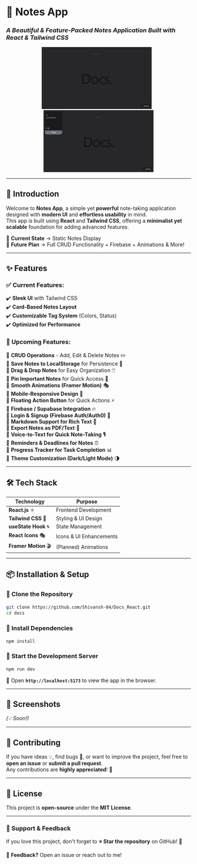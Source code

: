 # 📝 Notes App

### _A Beautiful & Feature-Packed Notes Application Built with React & Tailwind CSS_

<p align="center">
  <img src="./src/assets/Home.png" alt="Home" width="300" style="display:inline-block; margin-right:10px;" />
  <img src="./src/assets/Sample.png" alt="Sample" width="300" style="display:inline-block;" />
</p>

---

## 🚀 Introduction

Welcome to **Notes App**, a simple yet **powerful** note-taking application designed with **modern UI** and **effortless usability** in mind.  
This app is built using **React** and **Tailwind CSS**, offering a **minimalist yet scalable** foundation for adding advanced features.

🔸 **Current State** → Static Notes Display  
🔹 **Future Plan** → Full CRUD Functionality + Firebase + Animations & More!

---

## ✨ Features

### ✅ **Current Features:**

✔️ **Sleek UI** with Tailwind CSS  
✔️ **Card-Based Notes Layout**  
✔️ **Customizable Tag System** (Colors, Status)  
✔️ **Optimized for Performance**

### 🚀 **Upcoming Features:**

🔹 **CRUD Operations** - Add, Edit & Delete Notes ✏️  
🔹 **Save Notes to LocalStorage** for Persistence 📂  
🔹 **Drag & Drop Notes** for Easy Organization 🖱️  
🔹 **Pin Important Notes** for Quick Access 📌  
🔹 **Smooth Animations (Framer Motion)** 🎭  
🔹 **Mobile-Responsive Design** 📱  
🔹 **Floating Action Button** for Quick Actions ⚡  
🔹 **Firebase / Supabase Integration** 🔥  
🔹 **Login & Signup (Firebase Auth/Auth0)** 🔑  
🔹 **Markdown Support for Rich Text** 📝  
🔹 **Export Notes as PDF/Text** 📜  
🔹 **Voice-to-Text for Quick Note-Taking** 🎙️  
🔹 **Reminders & Deadlines for Notes** ⏰  
🔹 **Progress Tracker for Task Completion** 📊  
🔹 **Theme Customization (Dark/Light Mode)** 🌗

---

## 🛠️ Tech Stack

| **Technology**       | **Purpose**             |
| -------------------- | ----------------------- |
| **React.js** ⚛️      | Frontend Development    |
| **Tailwind CSS** 🎨  | Styling & UI Design     |
| **useState Hook** 🌀 | State Management        |
| **React Icons** 🎭   | Icons & UI Enhancements |
| **Framer Motion** 🎬 | (Planned) Animations    |

---

## 📦 Installation & Setup

### 🔹 Clone the Repository

```sh
git clone https://github.com/Shivansh-04/Docs_React.git
cd docs
```

### 🔹 Install Dependencies

```sh
npm install
```

### 🔹 Start the Development Server

```sh
npm run dev
```

🔹 Open **`http://localhost:5173`** to view the app in the browser.

---

## 📸 Screenshots

_(💡 Soon!)_

---

## 🤝 Contributing

If you have ideas 💡, find bugs 🐛, or want to improve the project, feel free to **open an issue** or **submit a pull request**.  
Any contributions are **highly appreciated**! 🚀

---

## 📜 License

This project is **open-source** under the **MIT License**.

---

### 🌟 Support & Feedback

If you love this project, don't forget to **⭐ Star the repository** on GitHub! 🚀

💬 **Feedback?** Open an issue or reach out to me!
